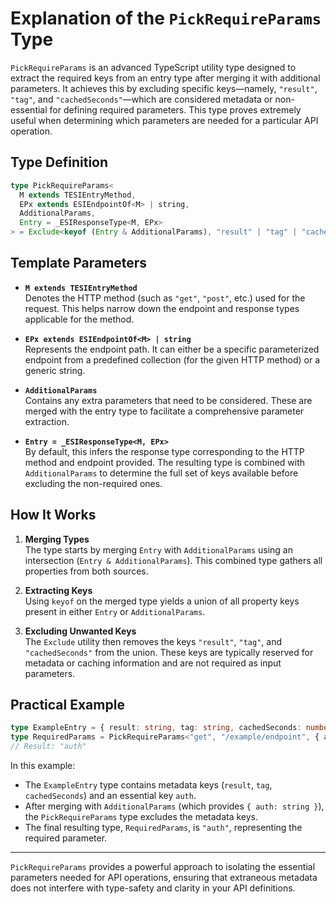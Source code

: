 # Explanation of the `PickRequireParams` Type

`PickRequireParams` is an advanced TypeScript utility type designed to extract the required keys from an entry type after merging it with additional parameters. It achieves this by excluding specific keys—namely, `"result"`, `"tag"`, and `"cachedSeconds"`—which are considered metadata or non-essential for defining required parameters. This type proves extremely useful when determining which parameters are needed for a particular API operation.

## Type Definition

```typescript
type PickRequireParams<
  M extends TESIEntryMethod,
  EPx extends ESIEndpointOf<M> | string,
  AdditionalParams,
  Entry = _ESIResponseType<M, EPx>
> = Exclude<keyof (Entry & AdditionalParams), "result" | "tag" | "cachedSeconds">;
```

## Template Parameters

- **`M extends TESIEntryMethod`**  
  Denotes the HTTP method (such as `"get"`, `"post"`, etc.) used for the request. This helps narrow down the endpoint and response types applicable for the method.

- **`EPx extends ESIEndpointOf<M> | string`**  
  Represents the endpoint path. It can either be a specific parameterized endpoint from a predefined collection (for the given HTTP method) or a generic string.

- **`AdditionalParams`**  
  Contains any extra parameters that need to be considered. These are merged with the entry type to facilitate a comprehensive parameter extraction.

- **`Entry = _ESIResponseType<M, EPx>`**  
  By default, this infers the response type corresponding to the HTTP method and endpoint provided. The resulting type is combined with `AdditionalParams` to determine the full set of keys available before excluding the non-required ones.

## How It Works

1. **Merging Types**  
   The type starts by merging `Entry` with `AdditionalParams` using an intersection (`Entry & AdditionalParams`). This combined type gathers all properties from both sources.

2. **Extracting Keys**  
   Using `keyof` on the merged type yields a union of all property keys present in either `Entry` or `AdditionalParams`.

3. **Excluding Unwanted Keys**  
   The `Exclude` utility then removes the keys `"result"`, `"tag"`, and `"cachedSeconds"` from the union. These keys are typically reserved for metadata or caching information and are not required as input parameters.

## Practical Example

```typescript
type ExampleEntry = { result: string, tag: string, cachedSeconds: number, auth: string };
type RequiredParams = PickRequireParams<"get", "/example/endpoint", { auth: string }, ExampleEntry>;
// Result: "auth"
```

In this example:
- The `ExampleEntry` type contains metadata keys (`result`, `tag`, `cachedSeconds`) and an essential key `auth`.
- After merging with `AdditionalParams` (which provides `{ auth: string }`), the `PickRequireParams` type excludes the metadata keys.
- The final resulting type, `RequiredParams`, is `"auth"`, representing the required parameter.

---

`PickRequireParams` provides a powerful approach to isolating the essential parameters needed for API operations, ensuring that extraneous metadata does not interfere with type-safety and clarity in your API definitions.
